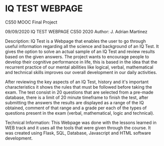# IQ TEST WEBPAGE
CS50 MOOC Final Project

09/09/2020 IQ TEST WEBPAGE CS50 2020 Author: J. Adrian Martinez

Description: IQ Test is a Webpage that enables the user to go through useful information regarding all the science and background of an IQ Test. It gives the option to solve an actual sample of an IQ Test and review results based on the given answers. The project wants to encourage people to develop their cognitive performance in life, this is based in the idea that the recurrent practice of our mental abilities like logical, verbal, mathematical and technical skills improves our overall development in our daily activities.

After reviewing the key aspects of an IQ Test, history and it's important characteristics it shows the rules that must be followed before taking the exam. The test consist in 20 questions that are selected from a pre-made database, there is a limit of 20 minute timeframe to finish the test, after submitting the answers the results are displayed as a range of the IQ obtained, comment of that range and a grade per each of the types of questions present in the exam (verbal, mathematical, logic and technical).

Technical Information: This Webpage was done with the lessons learned in WEB track and it uses all the tools that were given through the course. It was created using Flask, SQL, Database, Javascript and HTML software development.
